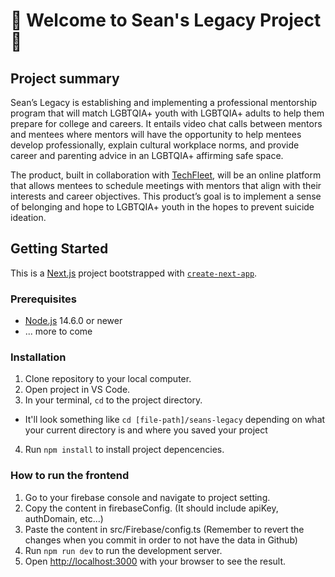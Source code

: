 # 🌈 Welcome to Sean's Legacy Project 🌈

## Project summary

Sean’s Legacy is establishing and implementing a professional mentorship program that will match LGBTQIA+ youth with LGBTQIA+ adults to help them prepare for college and careers. It entails video chat calls between mentors and mentees where mentors will have the opportunity to help mentees develop professionally, explain cultural workplace norms, and provide career and parenting advice in an LGBTQIA+ affirming safe space.

The product, built in collaboration with [TechFleet](https://techfleet.org/), will be an online platform that allows mentees to schedule meetings with mentors that align with their interests and career objectives. This product’s goal is to implement a sense of belonging and hope to LGBTQIA+ youth in the hopes to prevent suicide ideation.

## Getting Started

This is a [Next.js](https://nextjs.org/) project bootstrapped with [`create-next-app`](https://github.com/vercel/next.js/tree/canary/packages/create-next-app).

### Prerequisites

- [Node.js](https://nodejs.org/en/) 14.6.0 or newer
- ... more to come

### Installation

1. Clone repository to your local computer.
2. Open project in VS Code.
3. In your terminal, `cd` to the project directory.

- It'll look something like `cd [file-path]/seans-legacy` depending on what your current directory is and where you saved your project

4. Run `npm install` to install project depencencies.

### How to run the frontend

1. Go to your firebase console and navigate to project setting.
2. Copy the content in firebaseConfig. (It should include apiKey, authDomain, etc...)
3. Paste the content in src/Firebase/config.ts (Remember to revert the changes when you commit in order to not have the data in Github)
4. Run `npm run dev` to run the development server.
5. Open [http://localhost:3000](http://localhost:3000) with your browser to see the result.
